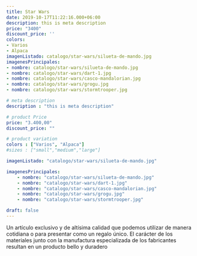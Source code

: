 ```yaml
---
title: Star Wars
date: 2019-10-17T11:22:16.000+06:00
description: this is meta description
price: "3400"
discount_price: ''
colors:
- Varios
- Alpaca
imagenListado: catalogo/star-wars/silueta-de-mando.jpg
imagenesPrincipales:
- nombre: catalogo/star-wars/silueta-de-mando.jpg
- nombre: catalogo/star-wars/dart-1.jpg
- nombre: catalogo/star-wars/casco-mandalorian.jpg
- nombre: catalogo/star-wars/grogu.jpg
- nombre: catalogo/star-wars/stormtrooper.jpg

# meta description
description : "this is meta description"

# product Price
price: "3.400,00"
discount_price: ""

# product variation
colors : ["Varios", "Alpaca"]
#sizes : ["small","medium","large"]

imagenListado: "catalogo/star-wars/silueta-de-mando.jpg"

imagenesPrincipales: 
    - nombre: "catalogo/star-wars/silueta-de-mando.jpg"
    - nombre: "catalogo/star-wars/dart-1.jpg"
    - nombre: "catalogo/star-wars/casco-mandalorian.jpg"
    - nombre: "catalogo/star-wars/grogu.jpg"
    - nombre: "catalogo/star-wars/stormtrooper.jpg"    

draft: false
---
```

Un artículo exclusivo y de altísima calidad que podemos utilizar de manera cotidiana o para presentar como un regalo único. El carácter de los materiales junto con la manufactura especializada de los fabricantes resultan en un producto bello y duradero